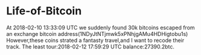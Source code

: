 # Life-of-Bitcoin
At 2018-02-10 13:33:09 UTC we suddenly found 30k bitcoins escaped from an exchange bitcoin address(1NDyJtNTjmwk5xPNhjgAMu4HDHigtobu1s)
However,these coins strated a fantasty travel,and I want to recode their track.
The least tour:2018-02-12 17:59:29 UTC balance:27390.2btc.
